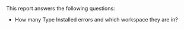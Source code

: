 This report answers the following questions:

- How many Type Installed errors and which workspace they are in?